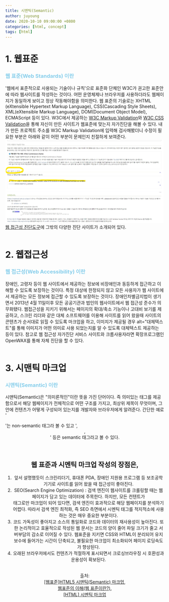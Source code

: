 ```yaml
---
title: 시맨틱(Semantic)
author: juyoung
date: 2020-10-10 09:00:00 +0800
categories: [html, concept]
tags: [html]
---
```


# 1. 웹표준

### <font color=skyblue>웹 표준(Web Standards) 이란</font>  
'웹에서 표준적으로 사용되는 기술이나 규칙'으로 표준화 단체인 W3C가 권고한 표준안에 따라 웹사이트를 작성하는 것이다. 어떤 운영체제나 브라우저를 사용하더라도 웹페이지가 동일하게 보이고 정상 작동해야함을 의미한다.
 웹 표준의 기술로는 XHTML (eXtensible Hypertext Markup Language), CSS(Cascading Style Sheets), XML(eXtensible Markup Language), DOM(Document Object Model), ECMAScript 등이 있다. W3C에서 제공하는 [W3C Markup Validation](http://validator.kldp.org/)와 [W3C CSS Validation](https://jigsaw.w3.org/css-validator/)을 통해 자신이 만든 사이트가 웹표준에 맞는지 자가진단을 해볼 수 있다. 
내가 만든 프로젝트 주소를 W3C Markup Validation에 입력해 검사해봤더니 수정이 필요한 부분은 아래와 같이 어떤 부분이 문제인지 친절하게 보여준다.
![W3C Markup Validation](/assets/img/w3c_markup_check.jpg)<br />
[웹 접근성 진단도구](https://nuli.navercorp.com/education/tools)에 그밖의 다양한 진단 사이트가 소개되어 있다.<br /><br />
# 2. 웹접근성

### <font color=skyblue>웹 접근성(Web Accessibility) 이란</font>  
 
장애인, 고령자 등이 웹 사이트에서 제공하는 정보에 비장애인과 동등하게 접근하고 이해할 수 있도록 보장하는 것이다. 특정 대상에 한정되지 않고 모든 사용자가 웹 사이트에서 제공하는 모든 정보에 접근할 수 있도록 보장하는 것이다. 장애인차별금지법이 생기면서 2013년 4월 11일이후 모든 공공기관과 법인의 웹사이트에서 웹 접근성 준수가 의무화됐다.
 웹접근성을 지키기 위해서는 페이지의 확대/축소 기능이나 고대비 보기를 제공하고, 스크린 리더와 같은 대체 소프트웨어를 이용해 사이트를 읽어 왔을때 사이트의 콘텐츠가 순서대로 읽힐 수 있도록 마크업을 하고, 이미지가 제공될 경우 alt="대체텍스트"를 통해 이미지가 어떤 의미로 사용 되었는지를 알 수 있도록 대체텍스트 제공하는 등이 있다.
참고로 웹 접근성 자가진단 서비스 사이트와 크롬사용자라면 확장프로그램인 OpenWAX를 통해 자체 진단을 할 수 있다.
<br /><br />
  
# 3. 시맨틱 마크업

### <font color=skyblue>시맨틱(Semantic) 이란</font> 
시맨틱(Semantic)은 "의미론적인"이란 뜻을 가진 단어이다.
즉 의미있는 태그를 제공함으로서 해당 웹페이지가 전체적으로 어떤 구조를 가지고, 최상위 제목이 무엇이며, 그 안에 컨텐츠가 어떻게 구성되어 있는지를 개발자와 브라우저에게 알려준다. 
간단한 예로 '<div>'는 non-semantic 태그라 볼 수 있고 '<table>, <header>, <footer>' 등은 semantic 태그라고 볼 수 있다.

<br />
 
## 웹 표준과 시멘틱 마크업 작성의 장점은, 
 1. 앞서 설명했듯이 스크린리더기,  휴대폰 PDA, 장애인 지원용 프로그램 등 보조공학 기기로 사이트를 읽어 왔을 때 접근성이 좋아진다.
 2. SEO(Search Engine Optimization) : 검색 엔진이 웹사이트를 크롤링할 때는 웹페이지가 담고 있는 데이터에 주목한다. 하지만, 모든 컨텐트가 <div> 태그로만 마크업이 되어 있다면, 검색 엔진이 효과적으로 해당 웹페이지를 분석하기 어렵다. 따라서 검색 엔진 최적화, 즉 SEO 측면에서 시멘틱 태그를 적지적소에 사용하는 것은 매우 중요한 부분이다. 
 3. 코드 가독성이 좋아지고 소스의 통일화로 코드와 데이터의 재사용성이 높아진다. 또한 논리적이고 효율적으로 작성된 웹 문서는 코드의 양이 줄어 파일 크기가 줄고 서버부담의 감소로 이어질 수 있다. 웹표준을 지키면 CSS와 HTML이 분리되어 유지보수에 들어가는 시간이 단축되고, 불필요한 마크업이 최소화되어 페이지 로딩속도가 향상된다.
 4. 오래된 브라우저에서도 컨텐츠가 적절하게 표시되면서 크로싱브라우징 시 호환성과 운용성이 확보된다. 
<br /><br />

출처:   
[[웹표준]HTML5 시맨틱(Semantic) 마크업](https://yeoninim.tistory.com/20), <br /> 
[웹표준의 이해(웹 표준이란?)](https://goddaehee.tistory.com/244 ),<br />
[[HTML] 시멘틱 마크업](https://www.daleseo.com/html-semantic-markup/)